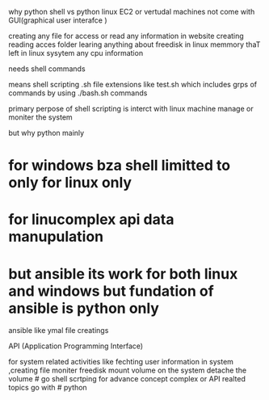 why python 
shell vs python
linux  EC2 or vertudal machines not come with GUI(graphical user interafce )

creating any file 
for access or read any information in  website
creating reading acces folder
learing anything about freedisk  in linux
memmory thaT left in linux sysytem
any cpu information

needs shell commands

means shell scripting   .sh file extensions 
like test.sh  which includes grps of commands by using ./bash.sh commands


primary perpose of shell scripting is interct with linux machine manage or moniter the system 


but why python mainly
# for windows bza shell limitted to only for linux only
# for linucomplex api data manupulation

# but ansible its work for both linux and windows but fundation of ansible is python only
ansible like ymal file creatings

API  (Application Programming Interface)


for system related activities like fechting user information in system ,creating file moniter freedisk mount volume on the system detache the volume # go shell scrtping 
for advance concept complex or API realted topics go with # python